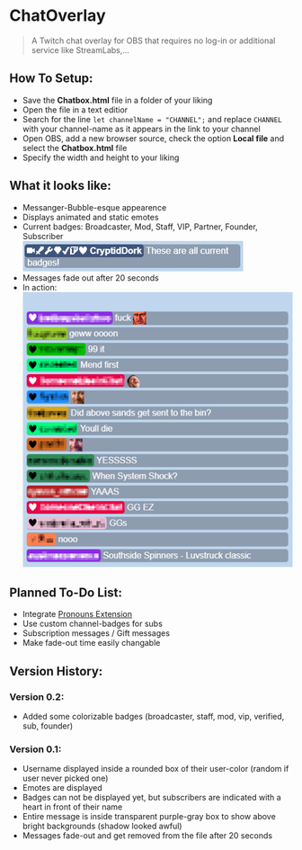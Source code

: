 # ChatOverlay
> A Twitch chat overlay for OBS that requires no log-in or additional service like StreamLabs,...

## How To Setup:
- Save the **Chatbox.html** file in a folder of your liking
- Open the file in a text editior
- Search for the line `let channelName = "CHANNEL";` and replace `CHANNEL` with your channel-name as it appears in the link to your channel
- Open OBS, add a new browser source, check the option **Local file** and select the **Chatbox.html** file
- Specify the width and height to your liking

## What it looks like:
- Messanger-Bubble-esque appearence
- Displays animated and static emotes
- Current badges: Broadcaster, Mod, Staff, VIP, Partner, Founder, Subscriber\
 ![Badges](/Resources/CurrentBadges.PNG?raw=true "Badges")
- Messages fade out after 20 seconds
- In action:\
 ![Screenshot](/Resources/Screenshot.PNG?raw=true "Screenshot")

## Planned To-Do List:
- Integrate [Pronouns Extension](https://pronouns.alejo.io/)
- Use custom channel-badges for subs
- Subscription messages / Gift messages
- Make fade-out time easily changable

## Version History:
### Version 0.2:
- Added some colorizable badges (broadcaster, staff, mod, vip, verified, sub, founder)

### Version 0.1:
- Username displayed inside a rounded box of their user-color (random if user never picked one)
- Emotes are displayed
- Badges can not be displayed yet, but subscribers are indicated with a heart in front of their name
- Entire message is inside transparent purple-gray box to show above bright backgrounds (shadow looked awful)
- Messages fade-out and get removed from the file after 20 seconds
